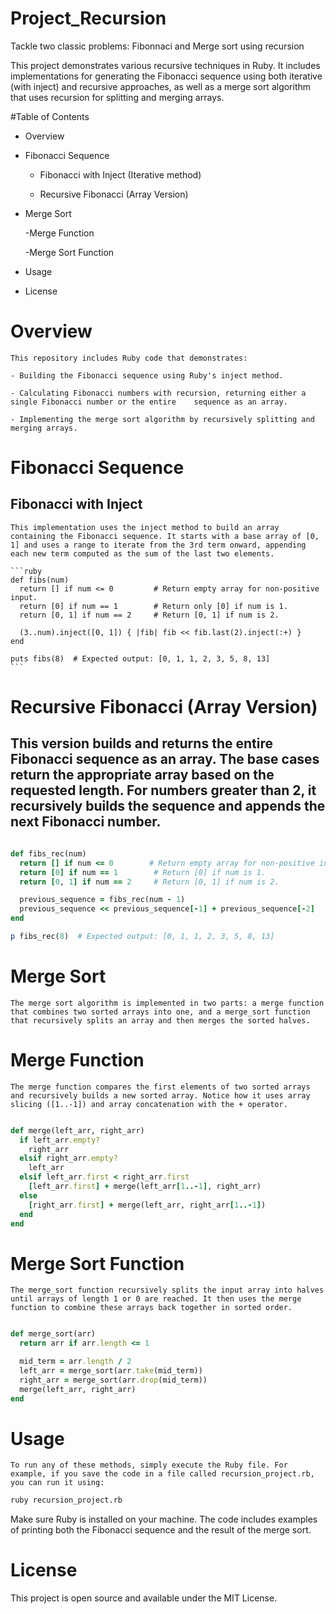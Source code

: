 # Project_Recursion
Tackle two classic problems: Fibonnaci and Merge sort using recursion

This project demonstrates various recursive techniques in Ruby. It includes implementations for generating the Fibonacci sequence using both iterative (with inject) and recursive approaches, as well as a merge sort algorithm that uses recursion for splitting and merging arrays.

#Table of Contents
- Overview

- Fibonacci Sequence

    - Fibonacci with Inject (Iterative method)

    - Recursive Fibonacci (Array Version)

- Merge Sort

    -Merge Function

    -Merge Sort Function

- Usage

- License

# Overview
    This repository includes Ruby code that demonstrates:

    - Building the Fibonacci sequence using Ruby's inject method.

    - Calculating Fibonacci numbers with recursion, returning either a single Fibonacci number or the entire    sequence as an array.

    - Implementing the merge sort algorithm by recursively splitting and merging arrays.

# Fibonacci Sequence

## Fibonacci with Inject

    This implementation uses the inject method to build an array containing the Fibonacci sequence. It starts with a base array of [0, 1] and uses a range to iterate from the 3rd term onward, appending each new term computed as the sum of the last two elements.

    ```ruby
    def fibs(num)
      return [] if num <= 0         # Return empty array for non-positive input.
      return [0] if num == 1        # Return only [0] if num is 1.
      return [0, 1] if num == 2     # Return [0, 1] if num is 2.

      (3..num).inject([0, 1]) { |fib| fib << fib.last(2).inject(:+) }
    end

    puts fibs(8)  # Expected output: [0, 1, 1, 2, 3, 5, 8, 13]
    ```

# Recursive Fibonacci (Array Version)
## This version builds and returns the entire Fibonacci sequence as an array. The base cases return the appropriate array based on the requested length. For numbers greater than 2, it recursively builds the sequence and appends the next Fibonacci number.

```ruby

def fibs_rec(num)
  return [] if num <= 0        # Return empty array for non-positive input.
  return [0] if num == 1        # Return [0] if num is 1.
  return [0, 1] if num == 2     # Return [0, 1] if num is 2.

  previous_sequence = fibs_rec(num - 1)
  previous_sequence << previous_sequence[-1] + previous_sequence[-2]
end

p fibs_rec(8)  # Expected output: [0, 1, 1, 2, 3, 5, 8, 13]
```

# Merge Sort
    The merge sort algorithm is implemented in two parts: a merge function that combines two sorted arrays into one, and a merge_sort function that recursively splits an array and then merges the sorted halves.

# Merge Function
    The merge function compares the first elements of two sorted arrays and recursively builds a new sorted array. Notice how it uses array slicing ([1..-1]) and array concatenation with the + operator.

```ruby

def merge(left_arr, right_arr)
  if left_arr.empty?
    right_arr
  elsif right_arr.empty?
    left_arr
  elsif left_arr.first < right_arr.first
    [left_arr.first] + merge(left_arr[1..-1], right_arr)
  else
    [right_arr.first] + merge(left_arr, right_arr[1..-1])
  end
end
```

# Merge Sort Function
    The merge_sort function recursively splits the input array into halves until arrays of length 1 or 0 are reached. It then uses the merge function to combine these arrays back together in sorted order.

```ruby

def merge_sort(arr)
  return arr if arr.length <= 1

  mid_term = arr.length / 2
  left_arr = merge_sort(arr.take(mid_term))
  right_arr = merge_sort(arr.drop(mid_term))
  merge(left_arr, right_arr)
end
```

# Usage
    To run any of these methods, simply execute the Ruby file. For example, if you save the code in a file called recursion_project.rb, you can run it using:

```bash
ruby recursion_project.rb
```
Make sure Ruby is installed on your machine. The code includes examples of printing both the Fibonacci sequence and the result of the merge sort.

# License
This project is open source and available under the MIT License.
